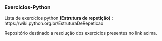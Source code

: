 <h3> Exercicios-Python </h3>
Lista de exercícios python <b>(Estrutura de repetição)</b>

<link> : https://wiki.python.org.br/EstruturaDeRepeticao </link>

<p> Repositório destinado a resolução dos exercícios presentes no link acima.

